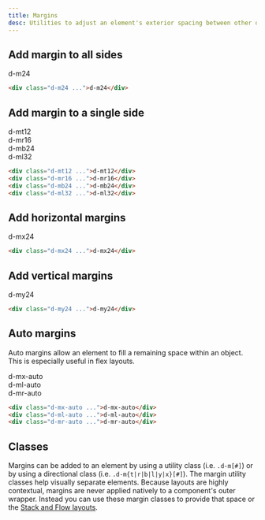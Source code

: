 ```yaml
---
title: Margins
desc: Utilities to adjust an element's exterior spacing between other objects.
---
```


## Add margin to all sides

<code-well-header class="d-fl-center d-p24 d-bgc-purple-100 d-bgo50 d-w100p d-hmn216" custom>
  <div class="d-bgc-purple-200 d-of-hidden"><div class="d-fl-center d-p16 d-m24 d-bgc-purple-300 d-bar4 d-fs14 d-ff-mono">d-m24</div></div>
</code-well-header>

```html
<div class="d-m24 ...">d-m24</div>
```

## Add margin to a single side

<code-well-header class="d-d-flex d-fw-wrap d-ai-start d-jc-center d-bgc-green-100 d-bgo50 d-w100p d-hmn216 d-flow24" custom>
  <div class="d-as-center d-bar8 d-bgc-green-200 d-of-hidden"><div class="d-fl-center d-mt12 d-p16 d-bgc-green-300 d-bbr4 d-fs14 d-ff-mono">d-mt12</div></div>
  <div class="d-as-center d-bar8 d-bgc-green-200 d-of-hidden"><div class="d-fl-center d-mr16 d-p16 d-bgc-green-300 d-brl4 d-fs14 d-ff-mono">d-mr16</div></div>
  <div class="d-as-center d-bar8 d-bgc-green-200 d-of-hidden"><div class="d-fl-center d-mb24 d-p16 d-bgc-green-300 d-btr4 d-fs14 d-ff-mono">d-mb24</div></div>
  <div class="d-as-center d-bar8 d-bgc-green-200 d-of-hidden"><div class="d-fl-center d-ml32 d-p16 d-bgc-green-300 d-brr4 d-fs14 d-ff-mono">d-ml32</div></div>
</code-well-header>

```html
<div class="d-mt12 ...">d-mt12</div>
<div class="d-mr16 ...">d-mr16</div>
<div class="d-mb24 ...">d-mb24</div>
<div class="d-ml32 ...">d-ml32</div>
```

## Add horizontal margins

<code-well-header class="d-d-flex d-fw-wrap d-ai-start d-jc-center d-bgc-pink-100 d-bgo50 d-w100p d-hmn216" custom>
  <div class="d-as-center d-bar8 d-bgc-pink-200 d-of-hidden"><div class="d-fl-center d-mx24 d-p16 d-bgc-pink-400 d-fs14 d-ff-mono">d-mx24</div></div>
</code-well-header>

```html
<div class="d-mx24 ...">d-mx24</div>
```

## Add vertical margins

<code-well-header class="d-d-flex d-fw-wrap d-ai-start d-jc-center d-bgc-red-100 d-bgo50 d-w100p d-hmn216" custom>
  <div class="d-as-center d-bar8 d-bgc-red-200 d-of-hidden"><div class="d-fl-center d-my24 d-p16 d-bgc-red-500 d-fs14 d-fc-white d-ff-mono">d-my24</div></div>
</code-well-header>

```html
<div class="d-my24 ...">d-my24</div>
```

## Auto margins

Auto margins allow an element to fill a remaining space within an object. This is especially useful in flex layouts.

<code-well-header class="d-bgc-yellow-100 d-bgo50 d-w100p d-hmn216 d-p24 d-stack16" custom>
  <div class="d-d-flex d-bar8 d-bgc-yellow-200 d-of-hidden"><div class="d-fl-center d-mx-auto d-p16 d-bgc-yellow-400 d-fs14 d-ff-mono">d-mx-auto</div></div>
  <div class="d-d-flex d-bar8 d-bgc-yellow-200 d-of-hidden"><div class="d-fl-center d-ml-auto d-p16 d-bgc-yellow-400 d-fs14 d-ff-mono">d-ml-auto</div></div>
  <div class="d-d-flex d-bar8 d-bgc-yellow-200 d-of-hidden"><div class="d-fl-center d-mr-auto d-p16 d-bgc-yellow-400 d-fs14 d-ff-mono">d-mr-auto</div></div>
</code-well-header>

```html
<div class="d-mx-auto ...">d-mx-auto</div>
<div class="d-ml-auto ...">d-ml-auto</div>
<div class="d-mr-auto ...">d-mr-auto</div>
```

<script setup>
  import { directions, values } from '@data/spacing.json';
</script>

## Classes

Margins can be added to an element by using a utility class (i.e. `.d-m[#]`) or by using a directional class (i.e. `.d-m{t|r|b|l|y|x}[#]`).
The margin utility classes help visually separate elements. Because layouts are highly contextual, margins are never applied natively to a component's outer wrapper. Instead you can use these margin classes to provide that space or the [Stack and Flow layouts](/utilities/layout/stacks/).

<div class="d-h464 d-of-y-scroll d-bb d-bc-black-200">
  <utility-class-table>
    <template #content>
      <!-- Positive margins -->
      <tbody v-for="i in directions">
        <tr v-for="{ value: val, output } in values">
          <th scope="row" class="d-ff-mono d-fc-purple d-fw-normal d-fs12">
            <span v-if="i !== 'All'">.d-m{{ i[0] }}{{ val }}</span>
            <span v-else>.d-m{{ val }}</span>
          </th>
          <td class="d-ff-mono d-fc-orange-500 d-fs12">
            <span v-if="i == 'y'">
              margin-top: {{ output }} !important;<br/>
              margin-bottom: {{ output }} !important;
            </span>
            <span v-else-if="i == 'x'">
              margin-right: {{ output }} !important;<br/>
              margin-left: {{ output }} !important;
            </span>
            <span v-else>
              <span v-if="i !== 'All'">margin-{{ i }}: {{ output }} !important; </span>
              <span v-else>margin: {{ output }} !important</span>
            </span>
          </td>
        </tr>
      </tbody>
      <!-- Negative margins -->
      <tbody v-for="i in directions">
        <tr v-for="{ value: val, output } in values.slice(1)">
          <th scope="row" class="d-ff-mono d-fc-purple d-fw-normal d-fs12">
            <span v-if="i !== 'All'">.d-m{{ i[0] }}n{{ val }}</span>
            <span v-else>.d-mn{{ val }}</span>
          </th>
          <td class="d-ff-mono d-fc-orange-500 d-fs12">
            <span v-if="i == 'y'">
              margin-top: -{{ output }} !important;<br/>
              margin-bottom: -{{ output }} !important;
            </span>
            <span v-else-if="i == 'x'">
              margin-right: -{{ output }} !important;<br/>
              margin-left: -{{ output }} !important;
            </span>
            <span v-else>
              <span v-if="i !== 'All'">margin-{{ i }}: -{{ output }} !important; </span>
              <span v-else>margin: -{{ output }} !important</span>
            </span>
          </td>
        </tr>
      </tbody>
      <!-- Auto margins -->
      <tbody>
        <tr v-for="i in directions">
          <th scope="row" class="d-ff-mono d-fc-purple d-fw-normal d-fs12">
            <span v-if="i !== 'All'">.d-m{{ i[0] }}-auto</span>
            <span v-else>.d-m-auto</span>
          </th>
          <td class="d-ff-mono d-fc-orange-500 d-fs12">
            <span v-if="i == 'y'">
              margin-top: auto !important;<br/>
              margin-bottom: auto !important;
            </span>
            <span v-else-if="i == 'x'">
              margin-right: auto !important;<br/>
              margin-left: auto !important;
            </span>
            <span v-else>
              <span v-if="i !== 'All'">margin-{{ i }}: auto !important; </span>
              <span v-else>margin: auto !important</span>
            </span>
          </td>
        </tr>
      </tbody>
      <!-- Unset margins -->
      <tbody>
        <tr v-for="i in directions">
          <th scope="row" class="d-ff-mono d-fc-purple d-fw-normal d-fs12">
            <span v-if="i !== 'All'">.d-m{{ i[0] }}-unset</span>
            <span v-else>.d-m-unset</span>
          </th>
          <td class="d-ff-mono d-fc-orange-500 d-fs12">
            <span v-if="i == 'y'">
              margin-top: unset !important;<br/>
              margin-bottom: unset !important;
            </span>
            <span v-else-if="i == 'x'">
              margin-right: unset !important;<br/>
              margin-left: unset !important;
            </span>
            <span v-else>
              <span v-if="i !== 'All'">margin-{{ i }}: unset !important; </span>
              <span v-else>margin: unset !important</span>
            </span>
          </td>
        </tr>
      </tbody>
    </template>
  </utility-class-table>
</div>
